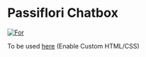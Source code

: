 # Passiflori Chatbox

[![For](https://img.shields.io/badge/For-Passiflori-magenta)](https://twitch.tv/Passiflori)

To be used [here](https://streamlabs.com/dashboard#/chatbox) (Enable Custom HTML/CSS)
